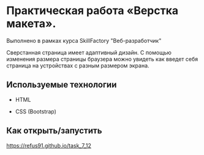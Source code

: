 # Практическая работа «Верстка макета». 

Выполнено в рамках курса SkillFactory "Веб-разработчик"

Сверстанная страница имеет адаптивный дизайн. С помощью изменения размера страницы браузера можно увидеть как введет себя страница на устройствах с разным размером экрана.

## Используемые технологии

* HTML

* CSS (Bootstrap)

## Как открыть/запустить

https://refus91.github.io/task_7_12
